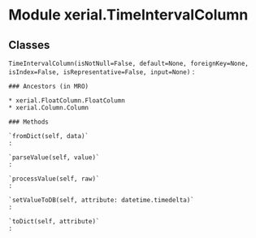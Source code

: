 Module xerial.TimeIntervalColumn
================================

Classes
-------

`TimeIntervalColumn(isNotNull=False, default=None, foreignKey=None, isIndex=False, isRepresentative=False, input=None)`
:   

    ### Ancestors (in MRO)

    * xerial.FloatColumn.FloatColumn
    * xerial.Column.Column

    ### Methods

    `fromDict(self, data)`
    :

    `parseValue(self, value)`
    :

    `processValue(self, raw)`
    :

    `setValueToDB(self, attribute: datetime.timedelta)`
    :

    `toDict(self, attribute)`
    :